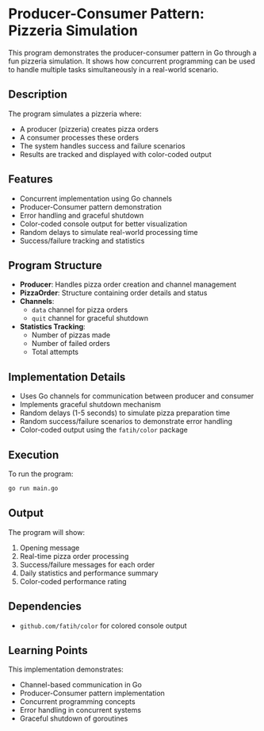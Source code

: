 # Producer-Consumer Pattern: Pizzeria Simulation

This program demonstrates the producer-consumer pattern in Go through a fun pizzeria simulation. It shows how concurrent programming can be used to handle multiple tasks simultaneously in a real-world scenario.

## Description

The program simulates a pizzeria where:
- A producer (pizzeria) creates pizza orders
- A consumer processes these orders
- The system handles success and failure scenarios
- Results are tracked and displayed with color-coded output

## Features

- Concurrent implementation using Go channels
- Producer-Consumer pattern demonstration
- Error handling and graceful shutdown
- Color-coded console output for better visualization
- Random delays to simulate real-world processing time
- Success/failure tracking and statistics

## Program Structure

- **Producer**: Handles pizza order creation and channel management
- **PizzaOrder**: Structure containing order details and status
- **Channels**: 
  - `data` channel for pizza orders
  - `quit` channel for graceful shutdown
- **Statistics Tracking**:
  - Number of pizzas made
  - Number of failed orders
  - Total attempts

## Implementation Details

- Uses Go channels for communication between producer and consumer
- Implements graceful shutdown mechanism
- Random delays (1-5 seconds) to simulate pizza preparation time
- Random success/failure scenarios to demonstrate error handling
- Color-coded output using the `fatih/color` package

## Execution

To run the program:

```bash
go run main.go
```

## Output

The program will show:
1. Opening message
2. Real-time pizza order processing
3. Success/failure messages for each order
4. Daily statistics and performance summary
5. Color-coded performance rating

## Dependencies

- `github.com/fatih/color` for colored console output

## Learning Points

This implementation demonstrates:
- Channel-based communication in Go
- Producer-Consumer pattern implementation
- Concurrent programming concepts
- Error handling in concurrent systems
- Graceful shutdown of goroutines 
